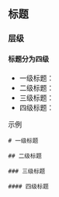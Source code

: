 ## 标题
### 层级
#### 标题分为四级
- 一级标题：
- 二级标题：
- 三级标题：
- 四级标题：

示例
```
# 一级标题

## 二级标题

### 三级标题

#### 四级标题
```
